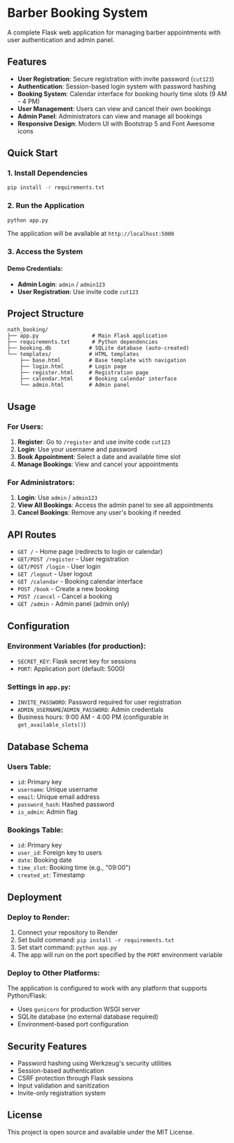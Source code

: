 # Barber Booking System

A complete Flask web application for managing barber appointments with user authentication and admin panel.

## Features

- **User Registration**: Secure registration with invite password (`cut123`)
- **Authentication**: Session-based login system with password hashing
- **Booking System**: Calendar interface for booking hourly time slots (9 AM - 4 PM)
- **User Management**: Users can view and cancel their own bookings
- **Admin Panel**: Administrators can view and manage all bookings
- **Responsive Design**: Modern UI with Bootstrap 5 and Font Awesome icons

## Quick Start

### 1. Install Dependencies

```bash
pip install -r requirements.txt
```

### 2. Run the Application

```bash
python app.py
```

The application will be available at `http://localhost:5000`

### 3. Access the System

#### Demo Credentials:
- **Admin Login**: `admin` / `admin123`
- **User Registration**: Use invite code `cut123`

## Project Structure

```
nath_booking/
├── app.py                 # Main Flask application
├── requirements.txt       # Python dependencies
├── booking.db            # SQLite database (auto-created)
└── templates/            # HTML templates
    ├── base.html         # Base template with navigation
    ├── login.html        # Login page
    ├── register.html     # Registration page
    ├── calendar.html     # Booking calendar interface
    └── admin.html        # Admin panel
```

## Usage

### For Users:
1. **Register**: Go to `/register` and use invite code `cut123`
2. **Login**: Use your username and password
3. **Book Appointment**: Select a date and available time slot
4. **Manage Bookings**: View and cancel your appointments

### For Administrators:
1. **Login**: Use `admin` / `admin123`
2. **View All Bookings**: Access the admin panel to see all appointments
3. **Cancel Bookings**: Remove any user's booking if needed

## API Routes

- `GET /` - Home page (redirects to login or calendar)
- `GET/POST /register` - User registration
- `GET/POST /login` - User login
- `GET /logout` - User logout
- `GET /calendar` - Booking calendar interface
- `POST /book` - Create a new booking
- `POST /cancel` - Cancel a booking
- `GET /admin` - Admin panel (admin only)

## Configuration

### Environment Variables (for production):
- `SECRET_KEY`: Flask secret key for sessions
- `PORT`: Application port (default: 5000)

### Settings in `app.py`:
- `INVITE_PASSWORD`: Password required for user registration
- `ADMIN_USERNAME`/`ADMIN_PASSWORD`: Admin credentials
- Business hours: 9:00 AM - 4:00 PM (configurable in `get_available_slots()`)

## Database Schema

### Users Table:
- `id`: Primary key
- `username`: Unique username
- `email`: Unique email address
- `password_hash`: Hashed password
- `is_admin`: Admin flag

### Bookings Table:
- `id`: Primary key
- `user_id`: Foreign key to users
- `date`: Booking date
- `time_slot`: Booking time (e.g., "09:00")
- `created_at`: Timestamp

## Deployment

### Deploy to Render:
1. Connect your repository to Render
2. Set build command: `pip install -r requirements.txt`
3. Set start command: `python app.py`
4. The app will run on the port specified by the `PORT` environment variable

### Deploy to Other Platforms:
The application is configured to work with any platform that supports Python/Flask:
- Uses `gunicorn` for production WSGI server
- SQLite database (no external database required)
- Environment-based port configuration

## Security Features

- Password hashing using Werkzeug's security utilities
- Session-based authentication
- CSRF protection through Flask sessions
- Input validation and sanitization
- Invite-only registration system

## License

This project is open source and available under the MIT License. 